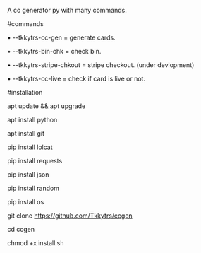 A cc generator py with many commands. 


#commands

• --tkkytrs-cc-gen = generate cards. 


• --tkkytrs-bin-chk = check bin.


• --tkkytrs-stripe-chkout = stripe checkout. (under devlopment) 


• --tkkytrs-cc-live = check if card is live or not.

#installation


apt update && apt upgrade 


apt install python 


apt install git


pip install lolcat


pip install requests


pip install json


pip install random


pip install os


git clone https://github.com/Tkkytrs/ccgen


cd ccgen


chmod +x install.sh
